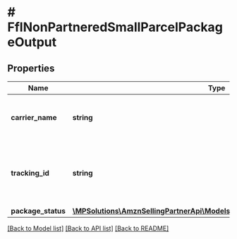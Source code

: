 # # FfINonPartneredSmallParcelPackageOutput

## Properties

Name | Type | Description | Notes
------------ | ------------- | ------------- | -------------
**carrier_name** | **string** | The carrier that you are using for the inbound shipment. |
**tracking_id** | **string** | The tracking number of the package, provided by the carrier. |
**package_status** | [**\MPSolutions\AmznSellingPartnerApi\Models\FulfillmentInbound\FfIPackageStatus**](FfIPackageStatus.md) |  |

[[Back to Model list]](../../README.md#models) [[Back to API list]](../../README.md#endpoints) [[Back to README]](../../README.md)
